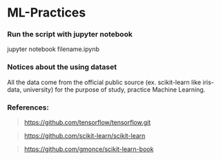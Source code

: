 # ML-Practices

### Run the script with jupyter notebook
jupyter notebook filename.ipynb


### Notices about the using dataset 
All the data come from the official public source (ex. scikit-learn like iris-data, university) for the purpose of study, practice Machine Learning.


### References:
> https://github.com/tensorflow/tensorflow.git

> https://github.com/scikit-learn/scikit-learn

> https://github.com/gmonce/scikit-learn-book



